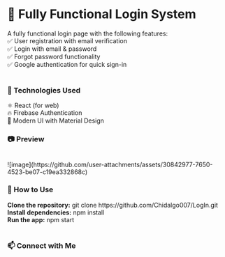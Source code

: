 <h1>🔐 Fully Functional Login System</h1>

A fully functional login page with the following features:<br/>
✅ User registration with email verification<br/>
✅ Login with email & password<br/>
✅ Forgot password functionality<br/>
✅ Google authentication for quick sign-in<br/>
<br/>
<h3>🚀 Technologies Used</h3>
⚛️ React (for web)<br/>
🔥 Firebase Authentication<br/>
🎨 Modern UI with Material Design<br/>
<h3>📷 Preview</h3>
<br/>
![image](https://github.com/user-attachments/assets/30842977-7650-4523-be07-c19ea332868c)
<br/>
<h3>📌 How to Use</h3>
<strong>Clone the repository:</strong> git clone https://github.com/Chidalgo007/LogIn.git<br/>
<strong>Install dependencies:</strong> npm install<br/>
<strong>Run the app:</strong> npm start<br/>
<br/>
<h3>📫 Connect with Me</h3>
